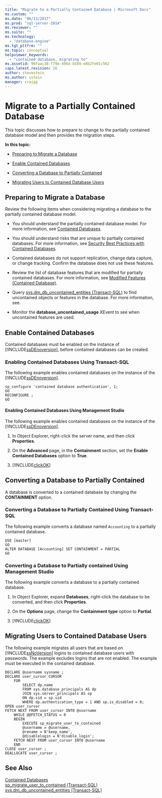 ```yaml
---
title: "Migrate to a Partially Contained Database | Microsoft Docs"
ms.custom: ""
ms.date: "06/13/2017"
ms.prod: "sql-server-2014"
ms.reviewer: ""
ms.suite: ""
ms.technology: 
  - "database-engine"
ms.tgt_pltfrm: ""
ms.topic: conceptual
helpviewer_keywords: 
  - "contained database, migrating to"
ms.assetid: 90faac38-f79e-496d-b589-e8b2fe01c562
caps.latest.revision: 16
author: stevestein
ms.author: sstein
manager: craigg
---
```

# Migrate to a Partially Contained Database
  This topic discusses how to prepare to change to the partially contained database model and then provides the migration steps.  
  
 **In this topic:**  
  
-   [Preparing to Migrate a Database](#prepare)  
  
-   [Enable Contained Databases](#enable)  
  
-   [Converting a Database to Partially Contained](#convert)  
  
-   [Migrating Users to Contained Database Users](#users)  
  
##  <a name="prepare"></a> Preparing to Migrate a Database  
 Review the following items when considering migrating a database to the partially contained database model.  
  
-   You should understand the partially contained database model. For more information, see [Contained Databases](contained-databases.md).  
  
-   You should understand risks that are unique to partially contained databases. For more information, see [Security Best Practices with Contained Databases](security-best-practices-with-contained-databases.md).  
  
-   Contained databases do not support replication, change data capture, or change tracking. Confirm the database does not use these features.  
  
-   Review the list of database features that are modified for partially contained databases. For more information, see [Modified Features &#40;Contained Database&#41;](modified-features-contained-database.md).  
  
-   Query [sys.dm_db_uncontained_entities &#40;Transact-SQL&#41;](/sql/relational-databases/system-dynamic-management-views/sys-dm-db-uncontained-entities-transact-sql) to find uncontained objects or features in the database. For more information, see.  
  
-   Monitor the **database_uncontained_usage** XEvent to see when uncontained features are used.  
  
##  <a name="enable"></a> Enable Contained Databases  
 Contained databases must be enabled on the instance of [!INCLUDE[ssDEnoversion](../../includes/ssdenoversion-md.md)], before contained databases can be created.  
  
### Enabling Contained Databases Using Transact-SQL  
 The following example enables contained databases on the instance of the [!INCLUDE[ssDEnoversion](../../includes/ssdenoversion-md.md)].  
  
```tsql  
sp_configure 'contained database authentication', 1;  
GO  
RECONFIGURE ;  
GO  
```  
  
#### Enabling Contained Databases Using Management Studio  
 The following example enables contained databases on the instance of the [!INCLUDE[ssDEnoversion](../../includes/ssdenoversion-md.md)].  
  
1.  In Object Explorer, right-click the server name, and then click **Properties**.  
  
2.  On the **Advanced** page, in the **Containment** section, set the **Enable Contained Databases** option to **True**.  
  
3.  [!INCLUDE[clickOK](../../../includes/clickok-md.md)]  
  
##  <a name="convert"></a> Converting a Database to Partially Contained  
 A database is converted to a contained database by changing the **CONTAINMENT** option.  
  
### Converting a Database to Partially Contained Using Transact-SQL  
 The following example converts a database named `Accounting` to a partially contained database.  
  
```tsql  
USE [master]  
GO  
ALTER DATABASE [Accounting] SET CONTAINMENT = PARTIAL  
GO  
```  
  
### Converting a Database to Partially contained Using Management Studio  
 The following example converts a database to a partially contained database.  
  
1.  In Object Explorer, expand **Databases**, right-click the database to be converted, and then click **Properties**.  
  
2.  On the **Options** page, change the **Containment type** option to **Partial**.  
  
3.  [!INCLUDE[clickOK](../../../includes/clickok-md.md)]  
  
##  <a name="users"></a> Migrating Users to Contained Database Users  
 The following example migrates all users that are based on [!INCLUDE[ssNoVersion](../../includes/ssnoversion-md.md)] logins to contained database users with passwords. The example excludes logins that are not enabled. The example must be executed in the contained database.  
  
```tsql  
DECLARE @username sysname ;  
DECLARE user_cursor CURSOR  
    FOR   
        SELECT dp.name   
        FROM sys.database_principals AS dp  
        JOIN sys.server_principals AS sp   
        ON dp.sid = sp.sid  
        WHERE dp.authentication_type = 1 AND sp.is_disabled = 0;  
OPEN user_cursor  
FETCH NEXT FROM user_cursor INTO @username  
    WHILE @@FETCH_STATUS = 0  
    BEGIN  
        EXECUTE sp_migrate_user_to_contained   
        @username = @username,  
        @rename = N'keep_name',  
        @disablelogin = N'disable_login';  
    FETCH NEXT FROM user_cursor INTO @username  
    END  
CLOSE user_cursor ;  
DEALLOCATE user_cursor ;  
```  
  
## See Also  
 [Contained Databases](contained-databases.md)   
 [sp_migrate_user_to_contained &#40;Transact-SQL&#41;](/sql/relational-databases/system-stored-procedures/sp-migrate-user-to-contained-transact-sql)   
 [sys.dm_db_uncontained_entities &#40;Transact-SQL&#41;](/sql/relational-databases/system-dynamic-management-views/sys-dm-db-uncontained-entities-transact-sql)  
  
  
